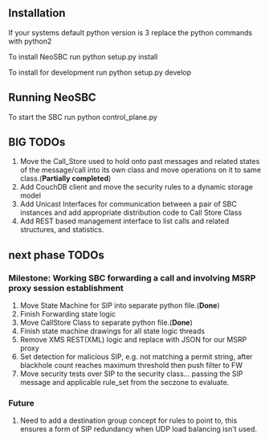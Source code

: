 ## Installation
If your systems default python version is 3 replace the python commands with python2

To install NeoSBC run python setup.py install

To install for development run python setup.py develop

## Running NeoSBC
To start the SBC run python control_plane.py

## BIG TODOs

1. Move the Call_Store used to hold onto past messages and related states of the message/call into its own class
    and move operations on it to same class.(**Partially completed**)
2. Add CouchDB client and move the security rules to a dynamic storage model
3. Add Unicast Interfaces for communication between a pair of SBC instances and add appropriate distribution code to Call Store Class
4. Add REST based management interface to list calls and related structures, and statistics.

## next phase TODOs

### Milestone: Working SBC forwarding a call and involving MSRP proxy session establishment

1. Move State Machine for SIP into separate python file.(**Done**)
2. Finish Forwarding state logic
3. Move CallStore Class to separate python file.(**Done**)
4. Finish state machine drawings for all state logic threads
5. Remove XMS REST(XML) logic and replace with JSON for our MSRP proxy
6. Set detection for malicious SIP, e.g. not matching a permit string, after blackhole count reaches maximum threshold then push filter to FW
7. Move security tests over SIP to the security class... passing the SIP message and applicable rule_set from the seczone to evaluate.


### Future

1. Need to add a destination group concept for rules to point to, this ensures a form of SIP redundancy when UDP load balancing isn't used.
